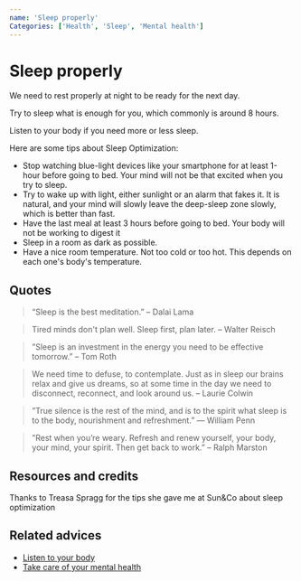 ```yaml
---
name: 'Sleep properly'
Categories: ['Health', 'Sleep', 'Mental health']
---
```

# Sleep properly

We need to rest properly at night to be ready for the next day.

Try to sleep what is enough for you, which commonly is around 8 hours.

Listen to your body if you need more or less sleep.

Here are some tips about Sleep Optimization:

- Stop watching blue-light devices like your smartphone for at least 1-hour before going to bed. Your mind will not be that excited when you try to sleep.
- Try to wake up with light, either sunlight or an alarm that fakes it. It is natural, and your mind will slowly leave the deep-sleep zone slowly, which is better than fast.
- Have the last meal at least 3 hours before going to bed. Your body will not be working to digest it
- Sleep in a room as dark as possible.
- Have a nice room temperature. Not too cold or too hot. This depends on each one's body's temperature.

## Quotes

> “Sleep is the best meditation.” – Dalai Lama

> Tired minds don't plan well. Sleep first, plan later. – Walter Reisch

> ”Sleep is an investment in the energy you need to be effective tomorrow.” – Tom Roth

> We need time to defuse, to contemplate. Just as in sleep our brains relax and give us dreams, so at some time in the day we need to disconnect, reconnect, and look around us. – Laurie Colwin

> ”True silence is the rest of the mind, and is to the spirit what sleep is to the body, nourishment and refreshment.” — William Penn

> ”Rest when you’re weary. Refresh and renew yourself, your body, your mind, your spirit. Then get back to work.” – Ralph Marston

## Resources and credits

Thanks to Treasa Spragg for the tips she gave me at Sun&Co about sleep optimization

## Related advices

- [Listen to your body](../Listen%20to%20your%20body/index.md)
- [Take care of your mental health](../Take%20care%20of%20your%20mental%20health/index.md)